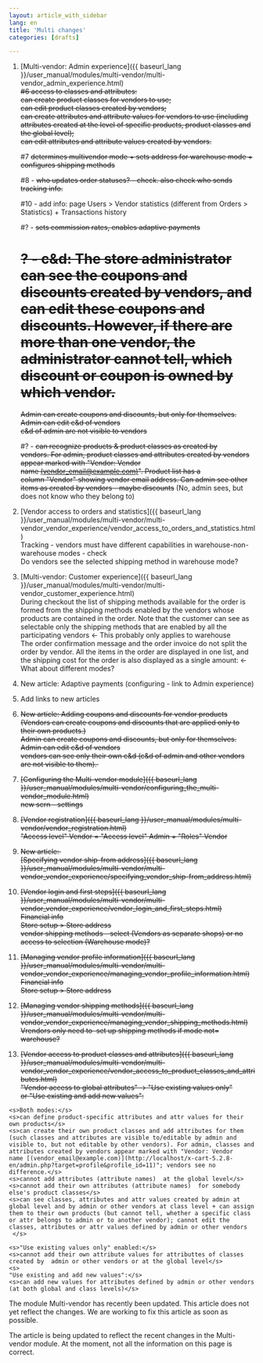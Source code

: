 ```yaml
---
layout: article_with_sidebar
lang: en
title: 'Multi changes'
categories: [drafts]

---
```




1.  [Multi-vendor: Admin experience]({{ baseurl_lang }}/user_manual/modules/multi-vendor/multi-vendor_admin_experience.html)  
    <s>#6 access to classes and attributes:</s>  
    <s>can create product classes for vendors to use;</s>  
    <s>can edit product classes created by vendors;</s>  
    <s>can create attributes and attribute values for vendors to use (including attributes created at the level of specific products, product classes and the global level);</s>  
    <s>can edit attributes and attribute values created by vendors.</s>  

    #7 <s>determines multivendor mode + sets address for warehouse mode + configures shipping methods</s>  

    #8 - <s>who updates order statuses? - check. also check who sends tracking info.</s>  

    #10 - add info: page Users > Vendor statistics (different from Orders > Statistics) + Transactions history  

    #? - <s>sets commission rates, enables adaptive payments</s>  

    # <s>? - c&d: The store administrator can see the coupons and discounts created by vendors, and can edit these coupons and discounts. However, if there are more than one vendor, the administrator cannot tell, which discount or coupon is owned by which vendor.</s>  
    <s>Admin can create coupons and discounts, but only for themselves.</s>  
    <s>Admin can edit c&d of vendors</s>  
    <s>c&d of admin are not visible to vendors</s>  

    #? - <s>can recognize products & product classes as created by vendors. For admin, product classes and attributes created by vendors appear marked with "Vendor: Vendor name [(vendor_email@example.com)](http://localhost/x-cart-5.2.8-en/admin.php?target=profile&profile_id=11)". Product list has a column "Vendor" showing vendor email address. Can admin see other items as created by vendors - maybe discounts</s> (No, admin sees, but does not know who they belong to)  

2.  [Vendor access to orders and statistics]({{ baseurl_lang }}/user_manual/modules/multi-vendor/multi-vendor_vendor_experience/vendor_access_to_orders_and_statistics.html)  
    Tracking - vendors must have different capabilities in warehouse-non-warehouse modes - check  
    Do vendors see the selected shipping method in warehouse mode?  

3.  [Multi-vendor: Customer experience]({{ baseurl_lang }}/user_manual/modules/multi-vendor/multi-vendor_customer_experience.html)  
    During checkout the list of shipping methods available for the order is formed from the shipping methods enabled by the vendors whose products are contained in the order. Note that the customer can see as selectable only the shipping methods that are enabled by all the participating vendors <- This probably only applies to warehouse   
    The order confirmation message and the order invoice do not split the order by vendor. All the items in the order are displayed in one list, and the shipping cost for the order is also displayed as a single amount: <- What about different modes?  

4.  New article: Adaptive payments (configuring - link to Admin experience)  

5.  Add links to new articles  

6.  <s>New article: Adding coupons and discounts for vendor products (Vendors can create coupons and discounts that are applied only to their own products.)</s>  
    <s>Admin can create coupons and discounts, but only for themselves.</s>  
    <s>Admin can edit c&d of vendors</s>  
    <s>vendors can see only their own c&d (c&d of admin and other vendors are not visible to them). </s>  

7.  <s>[Configuring the Multi-vendor module]({{ baseurl_lang }}/user_manual/modules/multi-vendor/configuring_the_multi-vendor_module.html)</s>  
    <s>new scrn - settings</s>  

8.  <s>[Vendor registration]({{ baseurl_lang }}/user_manual/modules/multi-vendor/vendor_registration.html)</s>  
    <s>"Access level" Vendor = "Access level" Admin + "Roles" Vendor</s>  

9.  <s>New article: </s>  
    <s>[Specifying vendor ship-from address]({{ baseurl_lang }}/user_manual/modules/multi-vendor/multi-vendor_vendor_experience/specifying_vendor_ship-from_address.html)</s>  

10.  <s>[Vendor login and first steps]({{ baseurl_lang }}/user_manual/modules/multi-vendor/multi-vendor_vendor_experience/vendor_login_and_first_steps.html)</s>  
    <s>Financial info</s>  
    <s>Store setup > Store address</s>  
    <s>vendor shipping methods - select (Vendors as separate shops) or no access to selection (Warehouse mode)?</s>  

11.  <s>[Managing vendor profile information]({{ baseurl_lang }}/user_manual/modules/multi-vendor/multi-vendor_vendor_experience/managing_vendor_profile_information.html)</s>  
    <s>Financial info</s>  
    <s>Store setup > Store address</s>  

12.  <s>[Managing vendor shipping methods]({{ baseurl_lang }}/user_manual/modules/multi-vendor/multi-vendor_vendor_experience/managing_vendor_shipping_methods.html)</s>  
    <s>Vrendors only need to  set up shipping methods if mode not= warehouse?</s>  

13.  <s>[Vendor access to product classes and attributes]({{ baseurl_lang }}/user_manual/modules/multi-vendor/multi-vendor_vendor_experience/vendor_access_to_product_classes_and_attributes.html)</s>  
    <s>"Vendor access to global attributes" -> "Use existing values only" or "Use existing and add new values":</s>  

    <s>Both modes:</s>  
    <s>can define product-specific attributes and attr values for their own products</s>  
    <s>can create their own product classes and add attributes for them (such classes and attributes are visible to/editable by admin and visible to, but not editable by other vendors). For admin, classes and attributes created by vendors appear marked with "Vendor: Vendor name [(vendor_email@example.com)](http://localhost/x-cart-5.2.8-en/admin.php?target=profile&profile_id=11)"; vendors see no difference.</s>  
    <s>cannot add attributes (attribute names)  at the global level</s>  
    <s>cannot add their own attributes (attribute names)  for somebody else's product classes</s>  
    <s>can see classes, attributes and attr values created by admin at global level and by admin or other vendors at class level + can assign them to their own products (but cannot tell, whether a specific class or attr belongs to admin or to another vendor); cannot edit the classes, attributes or attr values defined by admin or other vendors  </s>  

    <s>"Use existing values only" enabled:</s>  
    <s>cannot add their own attribute values for attributtes of classes created by  admin or other vendors or at the global level</s>  
    <s>  
    "Use existing and add new values":</s>  
    <s>can add new values for attributes defined by admin or other vendors (at both global and class levels)</s>  

The module Multi-vendor has recently been updated. This article does not yet reflect the changes. We are working to fix this article as soon as possible.

The article is being updated to reflect the recent changes in the Multi-vendor module. At the moment, not all the information on this page is correct.